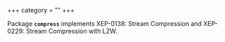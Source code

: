 +++
category = ""
+++

 Package **`compress`** implements XEP-0138: Stream Compression and XEP-0229:
 Stream Compression with LZW.
